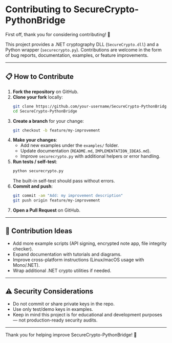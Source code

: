 
# Contributing to SecureCrypto-PythonBridge

First off, thank you for considering contributing! 🚀

This project provides a .NET cryptography DLL (`SecureCrypto.dll`) and a Python wrapper (`securecrypto.py`).
Contributions are welcome in the form of bug reports, documentation, examples, or feature improvements.

---

## 📋 How to Contribute

1. **Fork the repository** on GitHub.
2. **Clone your fork** locally:
   ```bash
   git clone https://github.com/your-username/SecureCrypto-PythonBridge.git
   cd SecureCrypto-PythonBridge
   ```
3. **Create a branch** for your change:
   ```bash
   git checkout -b feature/my-improvement
   ```
4. **Make your changes**:
   - Add new examples under the `examples/` folder.
   - Update documentation (`README.md`, `IMPLEMENTATION_IDEAS.md`).
   - Improve `securecrypto.py` with additional helpers or error handling.
5. **Run tests / self-test**:
   ```bash
   python securecrypto.py
   ```
   The built-in self-test should pass without errors.
6. **Commit and push**:
   ```bash
   git commit -am "Add: my improvement description"
   git push origin feature/my-improvement
   ```
7. **Open a Pull Request** on GitHub.

---

## 🧩 Contribution Ideas

- Add more example scripts (API signing, encrypted note app, file integrity checker).
- Expand documentation with tutorials and diagrams.
- Improve cross-platform instructions (Linux/macOS usage with Mono/.NET).
- Wrap additional .NET crypto utilities if needed.

---

## ⚠️ Security Considerations

- Do not commit or share private keys in the repo.
- Use only test/demo keys in examples.
- Keep in mind this project is for educational and development purposes — not production-ready security audits.

---

Thank you for helping improve SecureCrypto-PythonBridge! 🙌
